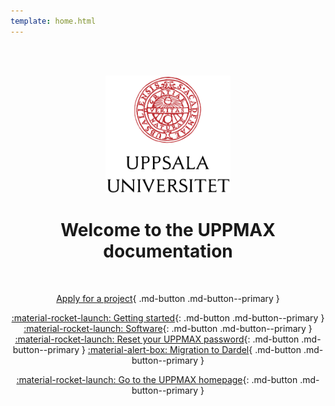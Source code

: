 ```yaml
---
template: home.html
---
```


<center>

<br/><br/>

<img src="assets/UU_logo_color.svg" alt="drawing" width="200"/>

<br/>


# Welcome to the UPPMAX documentation


<br/>

[Apply for a project](getting_started/project_apply.md){ .md-button .md-button--primary }

[:material-rocket-launch: Getting started](getting_started/get_started.md){: .md-button .md-button--primary }
[:material-rocket-launch: Software](software/overview.md){: .md-button .md-button--primary }
[:material-rocket-launch: Reset your UPPMAX password](getting_started/reset_uppmax_password.md){: .md-button .md-button--primary }
[:material-alert-box: Migration to Dardel](cluster_guides/dardel_migration.md){ .md-button .md-button--primary }

[:material-rocket-launch: Go to the UPPMAX homepage](https://www.uu.se/en/centre/uppmax){: .md-button .md-button--primary }

<br/><br/>


</center>
